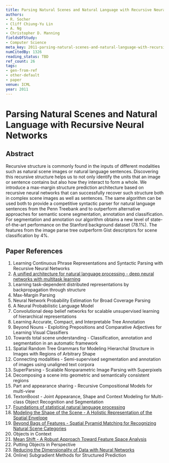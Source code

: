 ```yaml
---
title: Parsing Natural Scenes and Natural Language with Recursive Neural Networks
authors:
- R. Socher
- Cliff Chiung-Yu Lin
- A. Ng
- Christopher D. Manning
fieldsOfStudy:
- Computer Science
meta_key: 2011-parsing-natural-scenes-and-natural-language-with-recursive-neural-networks
numCitedBy: 1326
reading_status: TBD
ref_count: 26
tags:
- gen-from-ref
- other-default
- paper
venue: ICML
year: 2011
---
```


# Parsing Natural Scenes and Natural Language with Recursive Neural Networks

## Abstract

Recursive structure is commonly found in the inputs of different modalities such as natural scene images or natural language sentences. Discovering this recursive structure helps us to not only identify the units that an image or sentence contains but also how they interact to form a whole. We introduce a max-margin structure prediction architecture based on recursive neural networks that can successfully recover such structure both in complex scene images as well as sentences. The same algorithm can be used both to provide a competitive syntactic parser for natural language sentences from the Penn Treebank and to outperform alternative approaches for semantic scene segmentation, annotation and classification. For segmentation and annotation our algorithm obtains a new level of state-of-the-art performance on the Stanford background dataset (78.1%). The features from the image parse tree outperform Gist descriptors for scene classification by 4%.

## Paper References

1. Learning Continuous Phrase Representations and Syntactic Parsing with Recursive Neural Networks
2. [A unified architecture for natural language processing - deep neural networks with multitask learning](2008-a-unified-architecture-for-natural-language-processing-deep-neural-networks-with-multitask-learning)
3. Learning task-dependent distributed representations by backpropagation through structure
4. Max-Margin Parsing
5. Neural Network Probability Estimation for Broad Coverage Parsing
6. A Neural Probabilistic Language Model
7. Convolutional deep belief networks for scalable unsupervised learning of hierarchical representations
8. Learning Accurate, Compact, and Interpretable Tree Annotation
9. Beyond Nouns - Exploiting Prepositions and Comparative Adjectives for Learning Visual Classifiers
10. Towards total scene understanding - Classification, annotation and segmentation in an automatic framework
11. Spatial Random Tree Grammars for Modeling Hierarchal Structure in Images with Regions of Arbitrary Shape
12. Connecting modalities - Semi-supervised segmentation and annotation of images using unaligned text corpora
13. SuperParsing - Scalable Nonparametric Image Parsing with Superpixels
14. Decomposing a scene into geometric and semantically consistent regions
15. Part and appearance sharing - Recursive Compositional Models for multi-view
16. TextonBoost - Joint Appearance, Shape and Context Modeling for Multi-class Object Recognition and Segmentation
17. [Foundations of statistical natural language processing](2002-foundations-of-statistical-natural-language-processing)
18. [Modeling the Shape of the Scene - A Holistic Representation of the Spatial Envelope](2004-modeling-the-shape-of-the-scene-a-holistic-representation-of-the-spatial-envelope)
19. [Beyond Bags of Features - Spatial Pyramid Matching for Recognizing Natural Scene Categories](2006-beyond-bags-of-features-spatial-pyramid-matching-for-recognizing-natural-scene-categories)
20. Objects in Context
21. [Mean Shift - A Robust Approach Toward Feature Space Analysis](2002-mean-shift-a-robust-approach-toward-feature-space-analysis)
22. Putting Objects in Perspective
23. [Reducing the Dimensionality of Data with Neural Networks](2006-reducing-the-dimensionality-of-data-with-neural-networks)
24. Online) Subgradient Methods for Structured Prediction
